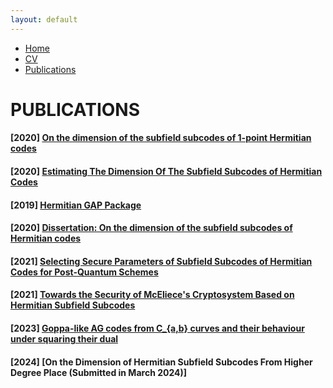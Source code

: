 ```yaml
---
layout: default
---
```


<div class="navbar">
  <ul>
    <li><a href="./index.html">Home</a></li>
    <li><a href="./cv.html">CV</a></li>
    <!--li><a href="./research.html">Research</a></li-->
    <li><a href="./publications.html" class="active">Publications</a></li>
    <!--li><a href="./teaching.html">Teaching</a></li-->
  </ul>
</div>

# PUBLICATIONS

#### [2020] [On the dimension of the subfield subcodes of 1-point Hermitian codes](https://europa.eu/europass/eportfolio/screen/redirect-external?url=https://www.aimsciences.org/article/doi/10.3934/amc.2020054)  

#### [2020] [Estimating The Dimension Of The Subfield Subcodes of Hermitian Codes](https://europa.eu/europass/eportfolio/screen/redirect-external?url=https://cyber.bibl.u-szeged.hu/index.php/actcybern/article/view/4137)  

#### [2019] [Hermitian GAP Package](https://europa.eu/europass/eportfolio/screen/redirect-external?url=https://github.com/nagygp/Hermitian/blob/master/doc/manual.pdf)

#### [2020] [Dissertation: On the dimension of the subfield subcodes of Hermitian codes](https://europa.eu/europass/eportfolio/screen/redirect-external?url=http://doktori.bibl.u-szeged.hu/10475/)  

#### [2021] [Selecting Secure Parameters of Subfield Subcodes of Hermitian Codes for Post-Quantum Schemes](https://europa.eu/europass/eportfolio/screen/redirect-external?url=http://dcs.elte.hu/)  
 
#### [2021] [Towards the Security of McEliece's Cryptosystem Based on Hermitian Subfield Subcodes](https://europa.eu/europass/eportfolio/screen/redirect-external?url=http://sibecrypt.ru/en)  
 
#### [2023] [Goppa-like AG codes from C_{a,b} curves and their behaviour under squaring their dual](https://europa.eu/europass/eportfolio/screen/redirect-external?url=https://arxiv.org/abs/2303.08687)  
#### [2024] [On the Dimension of Hermitian Subfield Subcodes From Higher Degree Place (Submitted in March 2024)]
